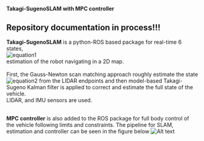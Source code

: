 #### Takagi-SugenoSLAM with MPC controller

## Repository documentation in process!!! 


**Takagi-SugenoSLAM** is a python-ROS based package for real-time 6 states, <br />
![equation1](https://bit.ly/3vH03DH) 
<br />
estimation of the robot navigating in a 2D map. <br />
<br />
First, the Gauss-Newton scan matching approach roughly estimate the state ![equation2](https://bit.ly/3qdQ9bC) from the LIDAR endpoints and then model-based Takagi-Sugeno Kalman filter is applied to correct and estimate the full state of the vehicle. <br />
LIDAR, and IMU sensors are used.<br />
<br />

**MPC controller** is also added to the ROS package for full body control of the vehicle following limits and constraints. The pipeline for SLAM, estimation and controller can be seen in the figure below 
![Alt text](https://i.ibb.co/zsq8ZD6/scheme.png)
